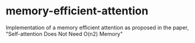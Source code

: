 # memory-efficient-attention
Implementation of a memory efficient attention as proposed in the paper, "Self-attention Does Not Need O(n2) Memory"
